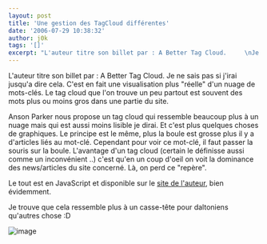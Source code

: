 ```yaml
---
layout: post
title: 'Une gestion des TagCloud différentes'
date: '2006-07-29 10:38:32'
author: j0k
tags: '[]'
excerpt: "L'auteur titre son billet par : A Better Tag Cloud.     \nJe ne sais pas si j'irai jusqu'a dire cela. C'est en fait une visualisation plus &quot;réelle&quot; d'un nuage de mots-clés. Le tag cloud que l'on trouve un peu partout est souvent des mots plus ou moins gros dans une partie du site.  \n  \nAnson Parker nous propose un tag cloud qui ressemble      …"
---
```


L'auteur titre son billet par : A Better Tag Cloud.
Je ne sais pas si j'irai jusqu'a dire cela. C'est en fait une visualisation plus &quot;réelle&quot; d'un nuage de mots-clés. Le tag cloud que l'on trouve un peu partout est souvent des mots plus ou moins gros dans une partie du site.

Anson Parker nous propose un tag cloud qui ressemble beaucoup plus à un nuage mais qui est aussi moins lisible je dirai. Et c'est plus quelques choses de graphiques. Le principe est le même, plus la boule est grosse plus il y a d'articles liés au mot-clé. Cependant pour voir ce mot-clé, il faut passer la souris sur la boule.   L'avantage d'un tag cloud (certain le définisse aussi comme un inconvénient ..) c'est qu'en un coup d'oeil on voit la dominance des news/articles du site concerné. Là, on perd ce &quot;repère&quot;.

Le tout est en JavaScript et disponible sur le [site de l'auteur](http://phasetwo.org/post/a-better-tag-cloud.html), bien évidemment.

Je trouve que cela ressemble plus à un casse-tête pour daltoniens qu'autres chose :D

 ![image](http://www.j0k3r.net/img/news/tagcloud.gif)
